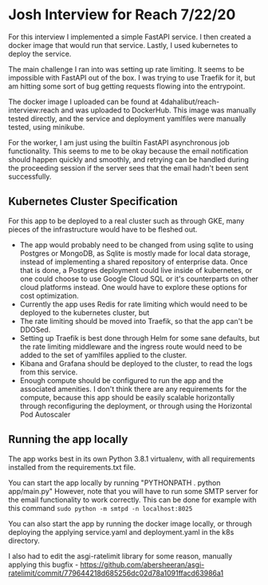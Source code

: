 # Josh Interview for Reach 7/22/20
For this interview I implemented a simple FastAPI service. I then created a docker image that would run that service. Lastly, I used kubernetes to deploy the service. 

The main challenge I ran into was setting up rate limiting. It seems to be impossible with FastAPI out of the box. I was trying to use Traefik for it, but am hitting some sort of bug getting requests flowing into the entrypoint. 

The docker image I uploaded can be found at 4dahalibut/reach-interview:reach and was uploaded to DockerHub. This image was manually tested directly, and the service and deployment yamlfiles were manually tested, using minikube. 

For the worker, I am just using the builtin FastAPI asynchronous job functionality. This seems to me to be okay because the email notification should happen quickly and smoothly, and retrying can be handled during the proceeding session if the server sees that the email hadn't been sent successfully. 

## Kubernetes Cluster Specification
For this app to be deployed to a real cluster such as through GKE, many pieces of the infrastructure would have to be fleshed out. 
* The app would probably need to be changed from using sqlite to using Postgres or MongoDB, as Sqlite is mostly made for local data storage, instead of implementing a shared repository of enterprise data. Once that is done, a Postgres deployment could live inside of kubernetes, or one could choose to use Google Cloud SQL or it's counterparts on other cloud platforms instead. One would have to explore these options for cost optimization. 
* Currently the app uses Redis for rate limiting which would need to be deployed to the kubernetes cluster, but 
* The rate limiting should be moved into Traefik, so that the app can't be DDOSed. 
* Setting up Traefik is best done through Helm for some sane defaults, but the rate limiting middleware and the ingress route would need to be added to the set of yamlfiles applied to the cluster. 
* Kibana and Grafana should be deployed to the cluster, to read the logs from this service. 
* Enough compute should be configured to run the app and the associated amenities. I don't think there are any requirements for the compute, because this app should be easily scalable horizontally through reconfiguring the deployment, or through using the Horizontal Pod Autoscaler

## Running the app locally
The app works best in its own Python 3.8.1 virtualenv, with all requirements installed from the 
requirements.txt file. 

You can start the app locally by running "PYTHONPATH . python app/main.py"
However, note that you will have to run some SMTP server for the email functionality to 
work correctly. This can be done for example with this command
```sudo python -m smtpd -n localhost:8025```

You can also start the app by running the docker image locally, or through deploying the 
applying service.yaml and deployment.yaml in the k8s directory. 

I also had to edit the asgi-ratelimit library for some reason, manually applying this bugfix - https://github.com/abersheeran/asgi-ratelimit/commit/779644218d685256dc02d78a1091ffacd63986a1
